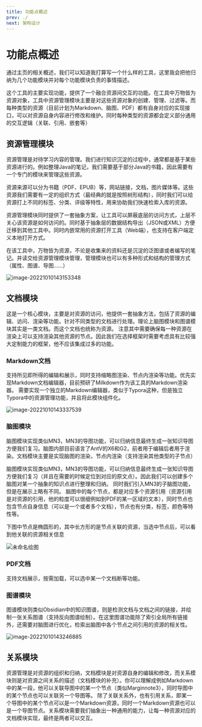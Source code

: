 ```yaml
---
title: 功能点概述
prev: ./
next: 架构设计
---
```

# 功能点概述

通过主页的相关概述，我们可以知道我打算写一个什么样的工具，这里我会把他归纳为几个功能模块并对每个功能模块负责的事情描述。

这个工具的主要实现功能，提供了一个融合资源间交互的功能。在工具中万物皆为资源对象，工具中资源管理模块主要是对这些资源对象的创建、管理、过滤等。而每种类型的资源（目前计划为Markdown、脑图、PDF）都有自身对应的实现接口，可以对资源自身内容进行修改和维护。同时每种类型的资源都会定义部分通用的交互逻辑（关联、引用、嵌套等）

## 资源管理模块

资源管理是对待学习内容的管理。我们进行知识沉淀的过程中，通常都是基于某些资源进行的。例如整理Java的笔记，我们需要基于部分Java的书籍，因此需要有一个专门的模块来管理这些资源。

资源来源可以分为书籍（PDF、EPUB）等，网站链接，文档，图片媒体等。这些资源我们需要有一定的组织方式（最经典的就是按照树形结构），同时我们可以给资源打上不同的标签、分类、评级等特性，用来协助我们快速检索入库的资源。

资源管理模块同时提供了一套抽象方案，让工具可以屏蔽底层的访问方式，上层不关心该资源是如何访问的。同时基于抽象层的数据结构导出（JSON或XML）方便迁移到其他工具中。同时内嵌常用的资源打开工具（Web端），也支持在客户端定义本地打开方式。

在该工具中，万物皆为资源，不论是收集来的资料还是沉淀的泛图谱或者编写的笔记。并读交给资源管理模块管理，管理模块也可以有多种形式和结构的管理方式（属性、图谱、导图……）

![image-20221010143153348](http://img.jaken.top/image/2022/10/10/143153-406de9f635b6378273a97ab5c8f9c4f0.png)

## 文档模块

这是一个核心模块，主要是对资源的访问，他提供一套抽象方法，包括了资源的编辑、访问、渲染等功能。针对不同类型的文档进行处理。理论上脑图模块和图谱模块其实是一类文档。而这个文档也统称为资源。
注意其中需要确保每一种资源在渲染上可以支持渲染其他资源的节点。因此我们在选择框架时需要考虑具有比较强大定制能力的框架，他不应该集成过多的功能。

### Markdown文档

支持所见即所得的编辑和展示，同时支持缩略图渲染、节点内渲染等功能。优先实现Markdown文档编辑器，目前预研了Milkdown作为该工具的Markdown渲染器。
需要实现一个独立的Markdown编辑器，类似于Typora这种，但是独立Typora中的资源管理功能，并且将此模块组件化。

![image-20221010143337539](http://img.jaken.top/image/2022/10/10/143350-ba75c2234eb42ec77cea297e617a841a.png)

### 脑图模块

脑图模块实现类似MN3，MN3的导图功能，可以归纳信息最终生成一张知识导图方便我们复习。脑图内部目前语言了AntV的X6和G2，前者用于编辑后者用于渲染。文档模块主要是实现脑图的渲染，节点内渲染（支持渲染其他类型的子节点）

脑图模块实现类似MN3，MN3的导图功能，可以归纳信息最终生成一张知识导图方便我们复习（并且在需要的时候定位到对应的原文点）。因此我们可以创建多个脑图对某一个抽象的知识点进行整理和归纳。
同时我们引入MN3的子脑图功能，但是在展示上略有不同。
脑图中的每个节点，都是对应多个资源引用（资源引用是对资源的引用，他的粒度可以很细例如到PDF的某一区域的文本），同时节点也包含节点自身信息（可以是一个或者多个文档），节点也有分类，标签，颜色等特性等。

下图中节点是椭圆形的，其中长方形的是节点关联的资源，当选中节点后，可以看到他关联的资源相关信息

![未命名绘图](http://img.jaken.top/image/2022/10/09/172310-4c23dd7db487afac0c601fb79c6a1a5d.svg)

### PDF文档

支持文档展示，按需加载，可以选中某一个文档断等功能。

### 图谱模块

图谱模块则类似Obsidian中的知识图谱，则是检测文档与文档之间的链接，并绘制一张关系图谱（支持反向图谱绘制）。在这里图谱功能除了索引全局所有链接外，还需要对脑图进行优化，检索出脑图中各个节点之间引用的资源的相关性。

![image-20221010143246885](http://img.jaken.top/image/2022/10/10/143246-ca59eeecf1f750d829e38bcc08c64f07.png)

## 关系模块

资源管理是对资源的组织和归纳，文档模块是对资源自身的编辑和修改，而关系模块则是对资源之间关系的描述（文档模块的补充）。你可以理解成例如Markdown中的某一段，他可以关联导图中的某一个节点（类似Marginnote3），同时导图中的某个节点也可以关联另一个导图等。
除了关联关系外，也有引用关系，即某一个导图中的某个节点可以是一个Markdown资源，同时一个Markdown资源也可以是一个导图节点。关系模块需要我们抽象出一种通用的能力，让每一种资源对应的文档模块实现，最终是两者可以交互。

